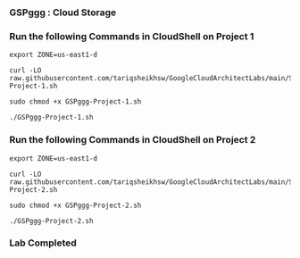 ### GSPggg :  Cloud Storage 

### Run the following Commands in CloudShell on Project 1

```
export ZONE=us-east1-d
```
```
curl -LO raw.githubusercontent.com/tariqsheikhsw/GoogleCloudArchitectLabs/main/Solutions/GSPggg-Project-1.sh

sudo chmod +x GSPggg-Project-1.sh

./GSPggg-Project-1.sh
```

### Run the following Commands in CloudShell on Project 2

```
export ZONE=us-east1-d
```
```
curl -LO raw.githubusercontent.com/tariqsheikhsw/GoogleCloudArchitectLabs/main/Solutions/GSPggg-Project-2.sh

sudo chmod +x GSPggg-Project-2.sh

./GSPggg-Project-2.sh
```

### Lab Completed


